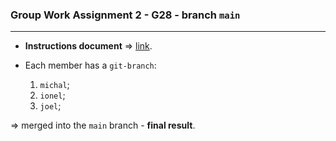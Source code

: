 ### Group Work Assignment 2 - G28 - branch `main`
---

- __Instructions document__ $\Rightarrow$ [link](https://docs.google.com/document/d/1I_7RalKMvubf-W-KLjkenjf58VXaYRlhjghjPzQu1A8/edit).

- Each member has a `git-branch`:
  1. `michal`;
  2. `ionel`;
  3. `joel`;

$\Rightarrow$ merged into the `main` branch - __final result__.
